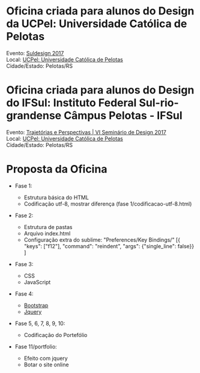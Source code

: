 # Oficina criada para alunos do Design da UCPel: Universidade Católica de Pelotas

<div>Evento: <a href="http://ca.ufpel.edu.br/design/suldesign2017/">Suldesign 2017</a></div>
<div>Local: <a href="http://www.ucpel.tche.br/portal/">UCPel: Universidade Católica de Pelotas</a></div>
<div>Cidade/Estado: Pelotas/RS</div>

# Oficina criada para alunos do Design do IFSul: Instituto Federal Sul-rio-grandense Câmpus Pelotas - IFSul
<div>Evento: <a href="https://m.facebook.com/events/794670414028705?tsid=0.30729838451435143&source=result">Trajetórias e Perspectivas | VI Seminário de Design 2017</a></div>
<div>Local: <a href="http://www.pelotas.ifsul.edu.br/">UCPel: Universidade Católica de Pelotas</a></div>
<div>Cidade/Estado: Pelotas/RS</div>

<h1>Proposta da Oficina</h1>

<ul>
	<li>Fase 1:</li>
	<ul>
		<li>Estrutura básica do HTML</li>
		<li>Codificação utf-8, mostrar diferença (fase 1/codificacao-utf-8.html)</li>
	</ul>
</ul>

<ul>
	<li>Fase 2:</li>
	<ul>
		<li>Estrutura de pastas</li>
		<li>Arquivo index.html</li>
		<li>
			Configuração extra do sublime: 
       "Preferences/Key Bindings/" [{ "keys": ["f12"], "command": "reindent", "args": {"single_line": false}} ]
		</li>
	</ul>
</ul>

<ul>
	<li>Fase 3:</li>
	<ul>
		<li>CSS</li>
		<li>JavaScript</li>
	</ul>
</ul>	

<ul>
	<li>Fase 4:</li>
	<ul>
		<li>
			<a href="http://getbootstrap.com/" target="_blank">Bootstrap</a>
		</li>
		<li>
			<a href="https://jquery.com/" target="_blank">Jquery</a>
		</li>
	</ul>
</ul>

<ul>
	<li>Fase 5, 6, 7, 8, 9, 10:</li>
	<ul>
		<li>Codificação do Portefólio</li>		
	</ul>
</ul>

<ul>
	<li>Fase 11/portfolio:</li>
	<ul>
		<li>Efeito com jquery</li>
		<li>Botar o site online</li>
	</ul>
</ul>	
